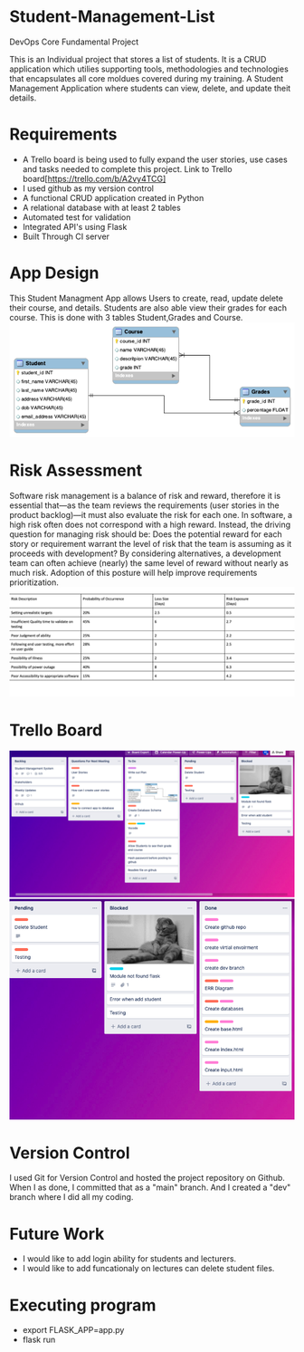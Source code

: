 # Student-Management-List
DevOps Core Fundamental Project 

This is an Individual project that stores a list of students. It is a CRUD application which utilies supporting tools, methodologies and technologies that encapsulates all core moldues covered during my training. 
A Student Management Application where students can view, delete, and update theit details.

# Requirements
* A Trello board is being used to fully expand the user stories, use cases and tasks needed to complete this project. Link to Trello board[https://trello.com/b/A2vy4TCG]
* I used github as my version control
* A functional CRUD application created in Python
* A relational database with at least 2 tables
* Automated test for validation
* Integrated API's using Flask
* Built Through CI server

# App Design
This Student Managment App allows Users to create, read, update delete their course, and details. Students are also able view their grades for each course. This is done with 3 tables Student,Grades and Course.
![](studentdb.png)

# Risk Assessment

Software risk management is a balance of risk and reward, therefore it is essential that—as the team reviews the requirements (user stories in the product backlog)—it must also evaluate the risk for each one. In software, a high risk often does not correspond with a high reward. Instead, the driving question for managing risk should be: Does the potential reward for each story or requirement warrant the level of risk that the team is assuming as it proceeds with development? By considering alternatives, a development team can often achieve (nearly) the same level of reward without nearly as much risk. Adoption of this posture will help improve requirements prioritization.
![](Screenshot%202022-11-17%20at%2012.35.18.png)

# Trello Board
![](Screenshot%202022-11-17%20at%2012.49.34.png)
![](Screenshot%202022-11-17%20at%2012.49.44.png)
# Version Control
I used Git for Version Control and hosted the project repository on Github. When I as done, I committed that as a "main" branch. And I created a "dev" branch where I did all my coding.

# Future Work
* I would like to add login ability for students and lecturers.
* I would like to add funcationaly on lectures can delete student files.


# Executing program
* export FLASK_APP=app.py
* flask run

